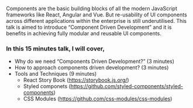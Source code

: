 Components are the basic building blocks of all the modern JavaScript frameworks like React, Angular and Vue. But re-usability of UI components across different applications within the enterprise is still underutilised. This talk is aimed to introduce “Component Driven Development” and it is benefits in achieving fully modular and reusable UI components.

### In this 15 minutes talk, I will cover,

- Why do we need “Components Driven Development?” (3 minutes) 
- How to approach components driven development? (3 minutes) 
- Tools and Techniques (9 minutes) 
  * React Story Book (https://storybook.js.org/) 
  * Styled componets (https://github.com/styled-components/styled-components) 
  * CSS Modules (https://github.com/css-modules/css-modules)
